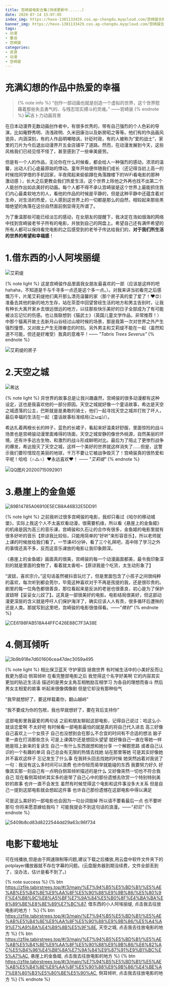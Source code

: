 ```yaml
---
title: 宫崎骏电影合集(持续更新中......)
date: 2020-07-14 15:07:05
index_img: https://hexo-1301133429.cos.ap-chengdu.myqcloud.com/宫崎骏合集.png
banner_img: https://hexo-1301133429.cos.ap-chengdu.myqcloud.com/宫崎骏合集.png
tags: 
- 动漫
- 童话
- 宫崎骏
categories:
- 资源
- 动漫
- 宫崎骏
---
```

# 充满幻想的作品中热爱的幸福
> {% note info %}
>  “创作一部动画也就是创造一个虚拟的世界，这个世界慰藉着那些失去勇气的、与残忍现实搏斗的灵魂。”    ——宫崎骏
> {% endnote %}
> ![吉卜力动画背景](https://hexo-1301133429.cos.ap-chengdu.myqcloud.com/吉卜力动画背景.jpg)

在日本动漫界无数动画创作者中，有很多优秀的，带有自己强烈的个人色彩的导演，比如庵野秀明、汤浅政明、久米田康治以及新房昭之等等。他们有的作品画风诡异，内涵深刻，有的人作品明嘲暗讽，针砭时政，有的人被称为“爱的战士”，家里的刀片为今后退出动漫界开五金店铺平了道路。然而，在动漫发展到今天，这些风格我们已经见怪不怪了，甚至感到了一些审美疲劳。

但是有一个人的作品，无论你在什么时候看，都会给人一种强烈的感动，浓浓的温馨，出动人们心底最原始的悸动。童年开始便伴随我们成长（<span class="heimu" >还记得当初上高一的时候找同学借的手机回家，半夜爬起来偷偷蹲在角落蹭楼下的WiFi看电影的那种激动感 </span>），长大之后更教会我们热爱生活，这个世界上除他之外再也找不出第二个人能创作出如此美好的动画。每个人都不得不承认宫崎骏是这个世界上最能抓住我们内心最柔软地方的人，看他的作品的时候是平静的，但是这种平静中还蕴含着对生命，对生活的热爱，让人感到这世界上的一切都是那么的自然，相较起来那些黑暗绝望的角落在这份自然面前倒显得无所谓了。

为了重温那些可能已经淡忘的感动，在女朋友的提醒下，我决定在浩如烟海的网络中找到宫崎骏老爷子所有的电影，并放到自己的网盘上。希望自己还有满怀希望的所有人都可以保持看完电影的之后感受到的老爷子传达给我们的，**对于我们所生活的世界的希望和幸福感**！

# 1.借东西的小人阿埃丽缇

![艾莉缇](https://hexo-1301133429.cos.ap-chengdu.myqcloud.com/艾莉缇.jpg)

{% note light %}
这是宫崎骏作品里面我女朋友最喜欢的一部（<span class="heimu">应该是这样的吧hahaha，不知道是千与千寻多一点还是这个多一点。</span>）。对我来讲当初看完之后感慨万千，片尾艾莉缇他们离开那么漂亮温馨的家（那个房子真的爱了爱了！❤😍）准备去其他的新的地方生存，站在茶壶中回望曾经生活的地方和男主告别时，让我有种长大离开家乡去很远很远的地方，以往那些快乐美好的日子全部成为了有可能被淡忘记忆的伤感。也让我联想到《猫武士》（英国儿童文学作品，非常推荐！）中那个猫离开故土去新月山谷经过山坡时候的场景，那是我第一次对世界之外产生强烈憧憬，又对故土产生无限眷恋的时刻。另外男主和艾莉缇不能在一起（虽然知道不可能，但还是好难受）我真的意难平！—— _"Tabris Trees Severus"_
{% endnote %}

![艾莉缇的房子](https://hexo-1301133429.cos.ap-chengdu.myqcloud.com/艾莉缇的房子.jpg)

# 2.天空之城

![希达](https://hexo-1301133429.cos.ap-chengdu.myqcloud.com/希达.gif)

{% note light %}
 异世界的故事总是让我兴趣盎然，宫崎骏的很多动漫都有这种设定，这也是我喜欢他的一部分原因。天空之城就好像一个童话故事，希达是天空之城遗落的公主，巴斯就是是勇敢的骑士，他们一起寻找天空之城并打败了坏人，最后幸福的生活在一起（童话故事标准结局(≧ω≦)/）。

 希达扎着两根长长的辫子，蓝色的长裙子，看起来好温柔好舒服，里面惊险的战斗场景也是宫崎骏动漫里面难得的场面，天空之城安静的像世外桃源，自然美丽的环境，还有许多远古生物，和激烈的战斗形成鲜明对比。最后为了阻止了更惨烈战争的爆发，希达毁灭了天空之城，这样一个美好的世界就这样消失了……但是，这警示我们要珍惜现在美丽的地球，千万不要让它被战争毁灭了！宫崎骏真的很热爱和平呢！哈哈（∩△∩）❤永远喜欢❤！  —— _"艾莉缇"_
{% endnote %}

![QQ图片20200715092901](https://hexo-1301133429.cos.ap-chengdu.myqcloud.com/QQ图片20200715092901.jpg)

# 3.悬崖上的金鱼姬

![89B14785A06910E5ECB8A46B32E5DD91](https://hexo-1301133429.cos.ap-chengdu.myqcloud.com/89B14785A06910E5ECB8A46B32E5DD91.png)

{% note light %}
之前我听过很多宫崎骏的电影，我却只看过《哈尔的移动城堡》，实际上我这个人不太喜欢看动漫，很需要机缘，所以看《悬崖上的金鱼姬》的机缘是因为高三的音乐课，宫崎骏和久石让的合作有很多，金鱼姬的电影里就有很多好听的音乐【原谅我比较俗，只能用简单的“好听”来形容音乐】，所以老师就上课的时候放给我们看了。一节课45分钟，看了三个礼拜吧，高中除了学习之外的事情还真不多，反而这音乐课放的电影让我印象颇深。
 
《悬崖上的金鱼姬》画面真的很美，宫崎骏的每一个动漫画面都美，最令我印象深刻的就是里面的食物了，看着就太香啦~【原谅我是个吃货，太生动形象了】
   
 “波妞，喜欢宗介。”这句话虽然被抖音玩烂了，但是里面包含了小孩子之间很纯粹的喜欢，每次听到都会莞尔，毕竟这种喜欢对于不再是孩提的我，还是很珍贵的。剧里的每一位角色都很善良，那位看起来是反派的老爸也很善良，初心是为了保护波妞呀【妥妥女儿奴了】。这真是一部很美好的电影。电影结局很美好，但这部动漫更深层的含义就是呼吁人们保护海洋了，确实应该人人有责，很多循环后遭殃的还是人类。那就写到这里吧，宫崎骏的电影很值得看。——_"微封"_
{% endnote %}

![CE6198FAB518A44FFC426E88C7F3A38E](https://hexo-1301133429.cos.ap-chengdu.myqcloud.com/CE6198FAB518A44FFC426E88C7F3A38E.png)

# 4.侧耳倾听

![3b9b918e7d601606cea47dec3059a495](https://hexo-1301133429.cos.ap-chengdu.myqcloud.com/3b9b918e7d601606cea47dec3059a495.gif)

{% note light %}
相比保卫蓝天 守护家园 拯救世界 有时候生活中的小美好反而让我更为感动
侧耳倾听 在看完整部电影之后 我觉得这个名字好美啊 它的内容其实更加的贴近生活话 描述的是男女主角互相勉励互相学习 为各自的理想而奋斗 然后男女主相爱的故事 听起来很像偶像剧 但是它却没有那种俗气

“我早就想好了，要这样载着你，翻山越岭”

“我不要成为你的包袱，我也早就想好了，要在背后支持你”

这部电影里我最爱的两句话
之前和朋友聊起这部电影，记得自己说过：哈这么小就谈恋爱啊 不太好吧
有时候看一部电影最怕的就是真的将自己代入进去  高三好像自己喜欢上一个女孩子 自己也没想到会在那么不合宜的时间有不合适的想法 脑子里一直在打消那些念头 可是上课偶尔还是想回头望望 就好像自己一直在等她一样 她是班上新来的复读生 自己一有什么东西就想和她分享 一个解题思路 或者自己认识的一个有趣的单词 
自己总会有无限的热情去找她 站在那里等她
可是其实好像她并不喜欢这样子 忘记发生了什么事 在我转头回去找她的时候 她突然凶着对我说了一句：我没有这么多时间可以浪费 也许你轻而易举就能碰的东西 我要努力好久 
好像其实那一刻自己有一点明白侧耳倾听描述的是什么 又好像突然一切也不符合我自己
现在看侧耳倾听其实多的是带了自己心中的那份遗憾去欣赏一个特别特别美妙的故事 
也许一直不会发生 
虽然有时候觉得这个电影和这件事没多大关系 但是自己一提到这部电影就会想起这件事 
也许自己那份遗憾在这部电影中得以满足

可是这么美好的一部电影也会因为一句台词毁掉
所以请不要看最后一点 也不要听那句 
你将来愿意嫁给我吗？
可能我提会不到这句话的浪漫。——_“初见”_
{% endnote %}

![5409b8cd83d8222544dd29a63c96f734](https://hexo-1301133429.cos.ap-chengdu.myqcloud.com/5409b8cd83d8222544dd29a63c96f734.png)

# 电影下载地址

可在线播放,但是由于网速限制等问题,建议下载之后播放,用云盘中软件文件夹下的potplayer播放器就不存在字幕的问题。(云盘服务器到期没续费，文件全部丢到了，没办法，估计是看不到了。)

{% note success %}
{% btn https://zfile.tabirstrees.top/#/3/main/%E7%94%B5%E5%BD%B1/%E5%AE%AB%E5%B4%8E%E9%AA%8F%E5%90%88%E9%9B%86/%E5%80%9F%E4%B8%9C%E8%A5%BF%E7%9A%84%E5%B0%8F%E4%BA%BA%E8%89%BE%E8%8E%89%E7%BC%87, 借东西的小人阿埃丽缇, 点击我去往放电影的地方！ %} {% btn https://zfile.tabirstrees.top/#/3/main/%E7%94%B5%E5%BD%B1/%E5%AE%AB%E5%B4%8E%E9%AA%8F%E5%90%88%E9%9B%86/%E5%A4%A9%E7%A9%BA%E4%B9%8B%E5%9F%8E, 天空之城, 点击我去往放电影的地方 %} {% btn https://zfile.tabirstrees.top/#/3/main/%E7%94%B5%E5%BD%B1/%E5%AE%AB%E5%B4%8E%E9%AA%8F%E5%90%88%E9%9B%86/%E6%82%AC%E5%B4%96%E4%B8%8A%E7%9A%84%E9%87%91%E9%B1%BC%E5%A7%AC, 悬崖上的金鱼姬, 点击我去往放电影的地方 %} {% btn https://zfile.tabirstrees.top/#/3/main/%E7%94%B5%E5%BD%B1/%E5%AE%AB%E5%B4%8E%E9%AA%8F%E5%90%88%E9%9B%86/%E4%BE%A7%E8%80%B3%E5%80%BE%E5%90%AC, 侧耳倾听, 点击我去往放电影的地方 %}
{% endnote %}